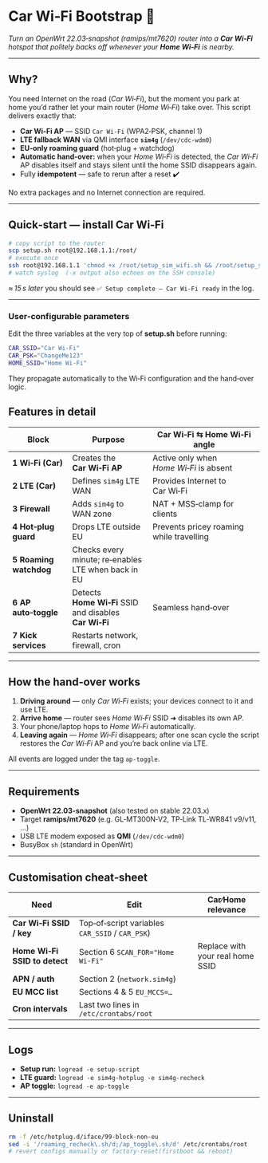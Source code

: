 # Car Wi‑Fi Bootstrap 🐾

*Turn an OpenWrt 22.03‑snapshot (ramips/mt7620) router into a **Car Wi‑Fi** hotspot that politely backs off whenever your **Home Wi‑Fi** is nearby.*

---

## Why?

You need Internet on the road (*Car Wi‑Fi*), but the moment you park at home you’d rather let your main router (*Home Wi‑Fi*) take over. This script delivers exactly that:

* **Car Wi‑Fi AP** — SSID `Car Wi-Fi` (WPA2‑PSK, channel 1)
* **LTE fallback WAN** via QMI interface **`sim4g`** (`/dev/cdc-wdm0`)
* **EU‑only roaming guard** (hot‑plug + watchdog)
* **Automatic hand‑over:** when your *Home Wi‑Fi* is detected, the *Car Wi‑Fi* AP disables itself and stays silent until the home SSID disappears again.
* Fully **idempotent** — safe to rerun after a reset ✔️

No extra packages and no Internet connection are required.

---

## Quick‑start — install Car Wi‑Fi

```sh
# copy script to the router
scp setup.sh root@192.168.1.1:/root/
# execute once
ssh root@192.168.1.1 'chmod +x /root/setup_sim_wifi.sh && /root/setup_sim_wifi.sh'
# watch syslog  (-x output also echoes on the SSH console)
```

*≈ 15 s later* you should see `✅ Setup complete – Car Wi‑Fi ready` in the log.

---

### User‑configurable parameters

Edit the three variables at the very top of **setup.sh** before running:

```sh
CAR_SSID="Car Wi-Fi"
CAR_PSK="ChangeMe123"
HOME_SSID="Home Wi-Fi"
```

They propagate automatically to the Wi‑Fi configuration and the hand‑over logic.

## Features in detail

| Block                  | Purpose                                                | Car Wi‑Fi ⇆ Home Wi‑Fi angle             |
| ---------------------- | ------------------------------------------------------ | ---------------------------------------- |
| **1 Wi‑Fi (Car)**      | Creates the **Car Wi‑Fi AP**                           | Active only when *Home Wi‑Fi* is absent  |
| **2 LTE (Car)**        | Defines `sim4g` LTE WAN                                | Provides Internet to Car Wi‑Fi           |
| **3 Firewall**         | Adds `sim4g` to WAN zone                               | NAT + MSS‑clamp for clients              |
| **4 Hot‑plug guard**   | Drops LTE outside EU                                   | Prevents pricey roaming while travelling |
| **5 Roaming watchdog** | Checks every minute; re‑enables LTE when back in EU    |                                          |
| **6 AP auto‑toggle**   | Detects **Home Wi‑Fi** SSID and disables **Car Wi‑Fi** | Seamless hand‑over                       |
| **7 Kick services**    | Restarts network, firewall, cron                       |                                          |

---

## How the hand‑over works

1. **Driving around** — only *Car Wi‑Fi* exists; your devices connect to it and use LTE.
2. **Arrive home** — router sees *Home Wi‑Fi* SSID ➜ disables its own AP.
3. Your phone/laptop hops to *Home Wi‑Fi* automatically.
4. **Leaving again** — *Home Wi‑Fi* disappears; after one scan cycle the script restores the *Car Wi‑Fi* AP and you’re back online via LTE.

All events are logged under the tag `ap-toggle`.

---

## Requirements

* **OpenWrt 22.03‑snapshot** (also tested on stable 22.03.x)
* Target **ramips/mt7620** (e.g. GL‑MT300N‑V2, TP‑Link TL‑WR841 v9/v11, …)
* USB LTE modem exposed as **QMI** (`/dev/cdc-wdm0`)
* BusyBox `sh` (standard in OpenWrt)

---

## Customisation cheat‑sheet

| Need                          | Edit                                            | Car⁄Home relevance               |
| ----------------------------- | ----------------------------------------------- | -------------------------------- |
| **Car Wi‑Fi SSID / key**      | Top‑of‑script variables `CAR_SSID` / `CAR_PSK`) |                                  |
| **Home Wi‑Fi SSID to detect** | Section 6 `SCAN_FOR="Home Wi-Fi"`               | Replace with your real home SSID |
| **APN / auth**                | Section 2 (`network.sim4g`)                     |                                  |
| **EU MCC list**               | Sections 4 & 5 `EU_MCCS=…`                      |                                  |
| **Cron intervals**            | Last two lines in `/etc/crontabs/root`          |                                  |

---

## Logs

* **Setup run:** `logread -e setup-script`
* **LTE guard:** `logread -e sim4g-hotplug -e sim4g-recheck`
* **AP toggle:** `logread -e ap-toggle`

---


## Uninstall

```sh
rm -f /etc/hotplug.d/iface/99-block-non-eu
sed -i '/roaming_recheck\.sh/d;/ap_toggle\.sh/d' /etc/crontabs/root
# revert configs manually or factory-reset(firstboot && reboot)
```
